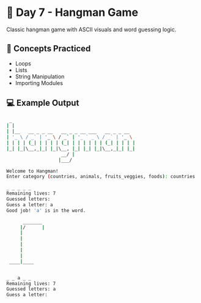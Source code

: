 # 🎯 Day 7 - Hangman Game

Classic hangman game with ASCII visuals and word guessing logic.

## 🧠 Concepts Practiced

- Loops
- Lists
- String Manipulation
- Importing Modules

## 💻 Example Output

```bash
 _
| |
| |__   __ _ _ __   __ _ _ __ ___   __ _ _ __
| '_ \ / _` | '_ \ / _` | '_ ` _ \ / _` | '_ \
| | | | (_| | | | | (_| | | | | | | (_| | | | |
|_| |_|\__,_|_| |_|\__, |_| |_| |_|\__,_|_| |_|
                    __/ |
                   |___/

Welcome to Hangman!
Enter category (countries, animals, fruits_veggies, foods): countries

_ _ _ _ _
Remaining lives: 7
Guessed letters:
Guess a letter: a
Good job! 'a' is in the word.

      _______
     |/      |
     |
     |
     |
     |
     |
 ____|____


_ _ a _ _
Remaining lives: 7
Guessed letters: a
Guess a letter:
```
